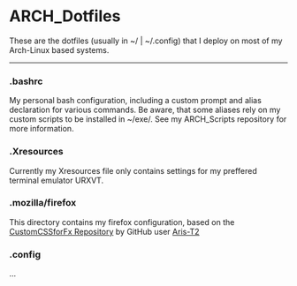 # ARCH_Dotfiles
These are the dotfiles (usually in ~/ | ~/.config) that I deploy on most of my Arch-Linux based systems.

---

### .bashrc
My personal bash configuration, including a custom prompt and alias declaration for various commands. Be aware, that some aliases rely on my custom scripts to be installed in ~/exe/. See my ARCH_Scripts repository for more information.

### .Xresources
Currently my Xresources file only contains settings for my preffered terminal emulator URXVT.

### .mozilla/firefox
This directory contains my firefox configuration, based on the [CustomCSSforFx Repository](https://github.com/Aris-t2) by GitHub user [Aris-T2](https://github.com/Aris-t2)

### .config
...


